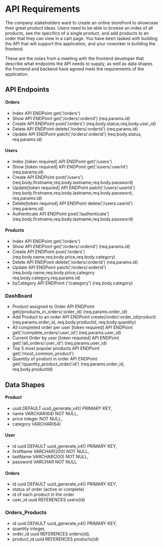 # API Requirements

The company stakeholders want to create an online storefront to showcase their great product ideas. Users need to be able to browse an index of all products, see the specifics of a single product, and add products to an order that they can view in a cart page. You have been tasked with building the API that will support this application, and your coworker is building the frontend.

These are the notes from a meeting with the frontend developer that describe what endpoints the API needs to supply, as well as data shapes the frontend and backend have agreed meet the requirements of the application.

## API Endpoints

#### Orders

- Index API ENDPoint get('/orders')
- Show API ENDPoint get('/orders/:orderid') (req.params.id)
- Create API ENDPoint post('/orders') (req.body.status,req.body.user_id)
- Delete API ENDPoint delete('/orders/:orderid') (req.params.id)
- Update API ENDPoint patch('/orders/:orderid') (req.body.status, req.params.id)

#### Users

- Index [token required] API ENDPoint get('/users')
- Show [token required] API ENDPoint get('/users/:userId') (req.params.id)
- Create API ENDPoint post('/users') (req.body.firstname,req.body.lastname,req.body.password)
- Update[token required] API ENDPoint patch('/users/:userId') (req.body.firstname,req.body.lastname,req.body.password, req.params.id)
- Delete[token required] API ENDPoint delete('/users:userId') (req.params.id)
- Authenticate API ENDPoint post('/authenticate') (req.body.firstname,req.body.lastname,req.body.password)

#### Products

- Index API ENDPoint get('/orders')
- Show API ENDPoint get('/orders/:orderid') (req.params.id)
- Create API ENDPoint post('/orders') (req.body.name,req.body.price,req.body.category)
- Delete API ENDPoint delete('/orders/:orderid') (req.params.id)
- Update API ENDPoint patch('/orders/:orderid') (req.body.name,req.body.price,category req.body.category,req.params.id)
- byCategory API ENDPoint ('/category') (req.body.category)

### DashBoard

- Product assigned to Order API ENDPoint get(/products_in_orders/:order_id) (req.params.order_id)
- Add Product to an order API ENDPoint create(/order/:order_id/product) (req.params.order_id, req.body.productId, req.body.quantity)
- All completed order per user [token required] API ENDPoint get('/complete_orders/:user_id') (req.params.user_id)
- Current Order by user [token required] API ENDPoint get('/all_orders/:user_id') (req.params.user_id)
- Top 5 most popular products API ENDPoint get('/most_common_product')
- Quantity of product in order API ENDPoint get('/quantity_product_order/:id') (req.params.order_id, req.body.productId)

## Data Shapes

#### Product

- uuid DEFAULT uuid_generate_v4() PRIMARY KEY,
- name VARCHAR(64) NOT NULL,
- price integer NOT NULL,
- category VARCHAR(64)

#### User

- id uuid DEFAULT uuid_generate_v4() PRIMARY KEY,
- firstName VARCHAR(200) NOT NULL,
- lastName VARCHAR(200) NOT NULL,
- password VARCHAR NOT NULL

#### Orders

- id uuid DEFAULT uuid_generate_v4() PRIMARY KEY,
- status of order (active or complete)
- id of each product in the order
- user_id uuid REFERENCES users(id)

### Orders_Products

- id uuid DEFAULT uuid_generate_v4() PRIMARY KEY,
- quantity integer,
- order_id uuid REFERENCES orders(id),
- product_id uuid REFERENCES products(id)
